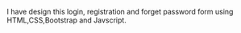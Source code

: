 I have design this login, registration and forget password form using HTML,CSS,Bootstrap and Javscript.
